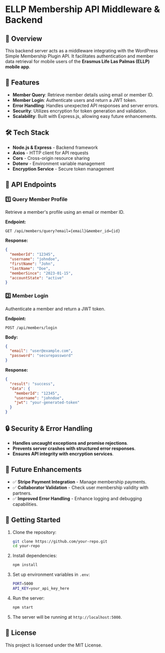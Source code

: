 # ELLP Membership API Middleware & Backend

## 📌 Overview
This backend server acts as a middleware integrating with the WordPress Simple Membership Plugin API. It facilitates authentication and member data retrieval for mobile users of the **Erasmus Life Las Palmas (ELLP) mobile app**.

## 🚀 Features
- **Member Query**: Retrieve member details using email or member ID.
- **Member Login**: Authenticate users and return a JWT token.
- **Error Handling**: Handles unexpected API responses and server errors.
- **Security**: Utilizes encryption for token generation and validation.
- **Scalability**: Built with Express.js, allowing easy future enhancements.

## 🛠️ Tech Stack
- **Node.js & Express** - Backend framework
- **Axios** - HTTP client for API requests
- **Cors** - Cross-origin resource sharing
- **Dotenv** - Environment variable management
- **Encryption Service** - Secure token management

## 📡 API Endpoints
### 1️⃣ Query Member Profile
Retrieve a member's profile using an email or member ID.

**Endpoint:**  
```
GET /api/members/query?email={email}&member_id={id}
```
**Response:**  
```json
{
  "memberId": "12345",
  "username": "johndoe",
  "firstName": "John",
  "lastName": "Doe",
  "memberSince": "2023-01-15",
  "accountState": "active"
}
```

### 2️⃣ Member Login
Authenticate a member and return a JWT token.

**Endpoint:**  
```
POST /api/members/login
```
**Body:**  
```json
{
  "email": "user@example.com",
  "password": "securepassword"
}
```
**Response:**  
```json
{
  "result": "success",
  "data": {
    "memberId": "12345",
    "username": "johndoe",
    "jwt": "your-generated-token"
  }
}
```

## 🔒 Security & Error Handling
- **Handles uncaught exceptions and promise rejections**.
- **Prevents server crashes with structured error responses**.
- **Ensures API integrity with encryption services**.

## 🔮 Future Enhancements
- ✅ **Stripe Payment Integration** - Manage membership payments.
- ✅ **Collaborator Validation** - Check user membership validity with partners.
- ✅ **Improved Error Handling** - Enhance logging and debugging capabilities.

## 🏁 Getting Started
1. Clone the repository:  
   ```sh
   git clone https://github.com/your-repo.git
   cd your-repo
   ```
2. Install dependencies:  
   ```sh
   npm install
   ```
3. Set up environment variables in `.env`:  
   ```sh
   PORT=5000
   API_KEY=your_api_key_here
   ```
4. Run the server:  
   ```sh
   npm start
   ```
5. The server will be running at `http://localhost:5000`.

## 📜 License
This project is licensed under the MIT License.

